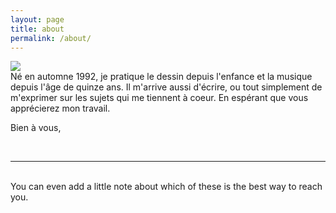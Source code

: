 ```yaml
---
layout: page
title: about
permalink: /about/
---
```


<img class="col one right" src="/img/prof_pic.jpg">

<br/>
Né en automne 1992, je pratique le dessin depuis l'enfance et la musique depuis l'âge de quinze ans. Il m'arrive aussi d'écrire, ou tout simplement de m'exprimer sur les sujets qui me tiennent à coeur. En espérant que vous apprécierez mon travail.

Bien à vous,


<br/>
<hr/>
<br/>
<span class="contacticon center">
	<a href="mailto:you@example.com"><i class="fa fa-envelope-square"></i></a>
	<a href="https://github.com" target="_blank"><i class="fa fa-github-square"></i></a>
	<a href="https://www.linkedin.com" target="_blank"><i class="fa fa-linkedin-square"></i></a>
	<a href="http://tumblr.com" target="_blank"><i class="fa fa-tumblr-square"></i></a>
	<a href="https://twitter.com" target="_blank"><i class="fa fa-twitter-square"></i></a>
</span>

<div class="col three caption">
	You can even add a little note about which of these is the best way to reach you.
</div>

